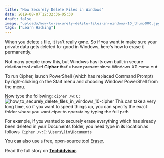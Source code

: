 ```yaml
---
title: "How Securely Delete Files in Windows"
date: 2019-08-07T12:32:36+05:30
draft: false
image: "uploads/how-to-securely-delete-files-in-windows-10_thumb800.jpg"
tags: ["Learn Hacking"]
---
```


When you delete a file, it isn't really gone. So if you want to make sure your private data gets deleted for good in Windows, here's how to erase it permanently.

Not many people know this, but Windows has its own built-in secure deletion tool called **Cipher** that's been present since Windows XP came out.

To run Cipher, launch PowerShell (which has replaced Command Prompt) by right-clicking on the Start menu and choosing Windows PowerShell from the menu.

Now type the following: `cipher /w:C:`
![how_to_securely_delete_files_in_windows_10-cipher](https://security10x.com/uploads/cipher.jpg)
This can take a very long time, so if you want to speed things up, you can specify the exact folder where you want ciper to operate by typing the full path.

For example, if you wanted to securely erase everything which has already been deleted in your Documents folder, you need type in its location as follows: `Cipher /w:C:\Users\Jim\Documents`

You can also use a free, open-source tool [Eraser](https://eraser.heidi.ie/download/).

Read the full story on **[TechAdvisor](https://www.techadvisor.co.uk/how-to/windows/how-securely-delete-files-in-windows-10-3675546/)**.